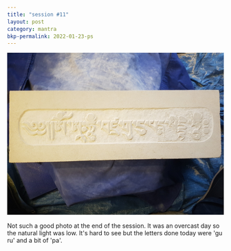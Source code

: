 ```yaml
---
title: "session #11"
layout: post
category: mantra
bkp-permalink: 2022-01-23-ps
---
```


![Padmasambhava11](/assets/images/mani/padmasambhava/ps11.jpg)  

Not such a good photo at the end of the session. It was an overcast day so the natural light was low. It's hard to see but the letters done today were 'gu ru' and a bit of 'pa'.
